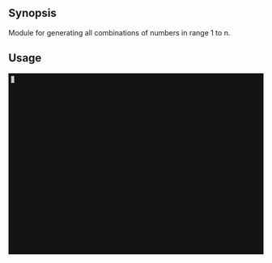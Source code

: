 ## Synopsis

Module for generating all combinations of numbers in range 1 to n.

## Usage
<p align="center">
  <img src="https://github.com/RagingTiger/gifs/raw/master/combinatorics.gif"/>
</p>
